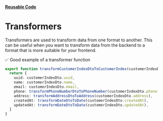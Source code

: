 #### [Reusable Code](/reusable-code.md)

# Transformers

Transformers are used to transform data from one format to another.
This can be useful when you want to transform data from the backend to a format that is more suitable for your frontend.

✅ Good example of a transformer function

```typescript
export function transformCustomerIndexDtoToCustomerIndex(customerIndexDto: CustomerIndexDto): CustomerIndex {
  return {
    uuid: customerIndexDto.uuid,
    name: customerIndexDto.name,
    email: customerIndexDto.email,
    phone: transformPhoneNumberDtoToPhoneNumber(customerIndexDto.phone),
    address: transformAddressDtoToAddress(customerIndexDto.address),
    createdAt: transformDateDtoToDate(customerIndexDto.createdAt),
    updatedAt: transformDateDtoToDate(customerIndexDto.updatedAt),
  }
}
```
